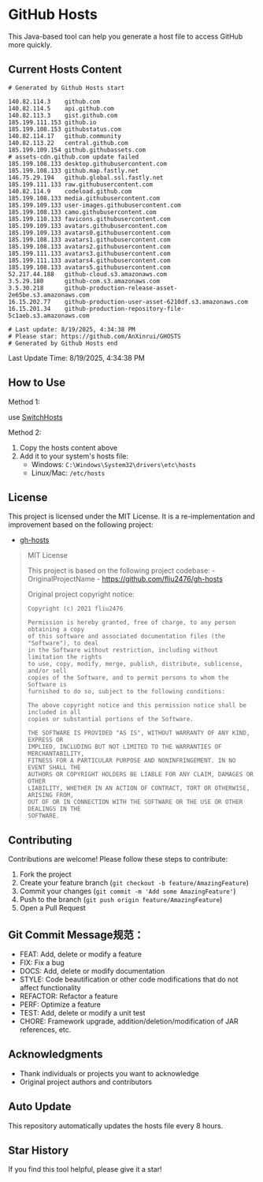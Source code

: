 # GitHub Hosts

This Java-based tool can help you generate a host file to access GitHub more quickly.

## Current Hosts Content

```hosts
# Generated by Github Hosts start  

140.82.114.3    github.com
140.82.114.5    api.github.com
140.82.113.3    gist.github.com
185.199.111.153 github.io
185.199.108.153 githubstatus.com
140.82.114.17   github.community
140.82.113.22   central.github.com
185.199.109.154 github.githubassets.com
# assets-cdn.github.com update failed
185.199.108.133 desktop.githubusercontent.com
185.199.108.133 github.map.fastly.net
146.75.29.194   github.global.ssl.fastly.net
185.199.111.133 raw.githubusercontent.com
140.82.114.9    codeload.github.com
185.199.108.133 media.githubusercontent.com
185.199.109.133 user-images.githubusercontent.com
185.199.108.133 camo.githubusercontent.com
185.199.110.133 favicons.githubusercontent.com
185.199.109.133 avatars.githubusercontent.com
185.199.109.133 avatars0.githubusercontent.com
185.199.108.133 avatars1.githubusercontent.com
185.199.108.133 avatars2.githubusercontent.com
185.199.111.133 avatars3.githubusercontent.com
185.199.111.133 avatars4.githubusercontent.com
185.199.108.133 avatars5.githubusercontent.com
52.217.44.188   github-cloud.s3.amazonaws.com
3.5.29.180      github-com.s3.amazonaws.com
3.5.30.218      github-production-release-asset-2e65be.s3.amazonaws.com
16.15.202.77    github-production-user-asset-6210df.s3.amazonaws.com
16.15.201.34    github-production-repository-file-5c1aeb.s3.amazonaws.com

# Last update: 8/19/2025, 4:34:38 PM
# Please star: https://github.com/AnXinrui/GHOSTS
# Generated by Github Hosts end
```

Last Update Time: 8/19/2025, 4:34:38 PM

## How to Use

Method 1:

use [SwitchHosts](https://github.com/oldj/SwitchHosts)

Method 2:
1. Copy the hosts content above
2. Add it to your system's hosts file:
   - Windows: `C:\Windows\System32\drivers\etc\hosts`
   - Linux/Mac: `/etc/hosts`

## License
This project is licensed under the MIT License. It is a re-implementation and improvement based on the following project:
- [gh-hosts](https://github.com/fliu2476/gh-hosts)

> MIT License 
>
> This project is based on the following project codebase: -OriginalProjectName - https://github.com/fliu2476/gh-hosts
>
> Original project copyright notice:
>
> ```
> Copyright (c) 2021 fliu2476
> 
> Permission is hereby granted, free of charge, to any person obtaining a copy
> of this software and associated documentation files (the "Software"), to deal
> in the Software without restriction, including without limitation the rights
> to use, copy, modify, merge, publish, distribute, sublicense, and/or sell
> copies of the Software, and to permit persons to whom the Software is
> furnished to do so, subject to the following conditions:
> 
> The above copyright notice and this permission notice shall be included in all
> copies or substantial portions of the Software.
> 
> THE SOFTWARE IS PROVIDED "AS IS", WITHOUT WARRANTY OF ANY KIND, EXPRESS OR
> IMPLIED, INCLUDING BUT NOT LIMITED TO THE WARRANTIES OF MERCHANTABILITY,
> FITNESS FOR A PARTICULAR PURPOSE AND NONINFRINGEMENT. IN NO EVENT SHALL THE
> AUTHORS OR COPYRIGHT HOLDERS BE LIABLE FOR ANY CLAIM, DAMAGES OR OTHER
> LIABILITY, WHETHER IN AN ACTION OF CONTRACT, TORT OR OTHERWISE, ARISING FROM,
> OUT OF OR IN CONNECTION WITH THE SOFTWARE OR THE USE OR OTHER DEALINGS IN THE
> SOFTWARE.
> ```

## Contributing

Contributions are welcome! Please follow these steps to contribute:

1. Fork the project
2. Create your feature branch (`git checkout -b feature/AmazingFeature`)
3. Commit your changes (`git commit -m 'Add some AmazingFeature'`)
4. Push to the branch (`git push origin feature/AmazingFeature`)
5. Open a Pull Request

## Git Commit Message规范：

- FEAT: Add, delete or modify a feature
- FIX: Fix a bug
- DOCS: Add, delete or modify documentation
- STYLE: Code beautification or other code modifications that do not affect functionality
- REFACTOR: Refactor a feature
- PERF: Optimize a feature
- TEST: Add, delete or modify a unit test
- CHORE: Framework upgrade, addition/deletion/modification of JAR references, etc.

## Acknowledgments

- Thank individuals or projects you want to acknowledge
- Original project authors and contributors

## Auto Update

This repository automatically updates the hosts file every 8 hours.

## Star History

If you find this tool helpful, please give it a star!

